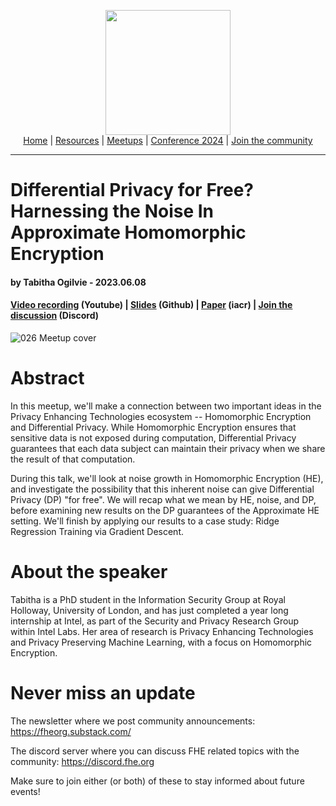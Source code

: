 <!-- Main header navigation -->
<p align="center">
  <img width="200" src="https://user-images.githubusercontent.com/5758427/180978488-db825482-5a58-4c7c-9589-c494a6f0be04.png"><br/>
  <a href="https://fhe-org.github.io">Home</a> | <a href="https://fhe-org.github.io/resources">Resources</a> | <a href="https://fhe-org.github.io/meetups/">Meetups</a> | <a href="https://fhe-org.github.io/conferences/conference-2024/">Conference 2024</a> | <a href="https://fhe-org.github.io/community">Join the community</a>
</p>
<hr/>
<!-- /Main header navigation -->

# Differential Privacy for Free? Harnessing the Noise In Approximate Homomorphic Encryption
#### by Tabitha Ogilvie - 2023.06.08
#### <a href="https://www.youtube.com/watch?v=J_abn1z9aN8&list=PLnbmMskCVh1chnSM8Jjy6Nk3IH6fpn7MM&index=1">Video recording</a> (Youtube) | <a href="https://github.com/FHE-org/fhe-org.github.io/files/11818765/026.Differential.Privacy.for.Free.pdf">Slides</a> (Github) | <a href="https://eprint.iacr.org/2023/701">Paper</a> (iacr) | <a href="https://discord.fhe.org">Join the discussion</a> (Discord)

![026 Meetup cover](https://github.com/FHE-org/fhe-org.github.io/assets/37557436/0270aaef-c4a1-446c-94fd-3f984a9f84cc)

# Abstract

In this meetup, we'll make a connection between two important ideas in the Privacy Enhancing Technologies ecosystem -- Homomorphic Encryption and Differential Privacy. While Homomorphic Encryption ensures that sensitive data is not exposed during computation, Differential Privacy guarantees that each data subject can maintain their privacy when we share the result of that computation.

During this talk, we'll look at noise growth in Homomorphic Encryption (HE), and investigate the possibility that this inherent noise can give Differential Privacy (DP) "for free". We will recap what we mean by HE, noise, and DP, before examining new results on the DP guarantees of the Approximate HE setting. We'll finish by applying our results to a case study: Ridge Regression Training via Gradient Descent.

# About the speaker

Tabitha is a PhD student in the Information Security Group at Royal Holloway, University of London, and has just completed a year long internship at Intel, as part of the Security and Privacy Research Group within Intel Labs. Her area of research is Privacy Enhancing Technologies and Privacy Preserving Machine Learning, with a focus on Homomorphic Encryption.

# Never miss an update

The newsletter where we post community announcements: https://fheorg.substack.com/

The discord server where you can discuss FHE related topics with the community: https://discord.fhe.org

Make sure to join either (or both) of these to stay informed about future events!
